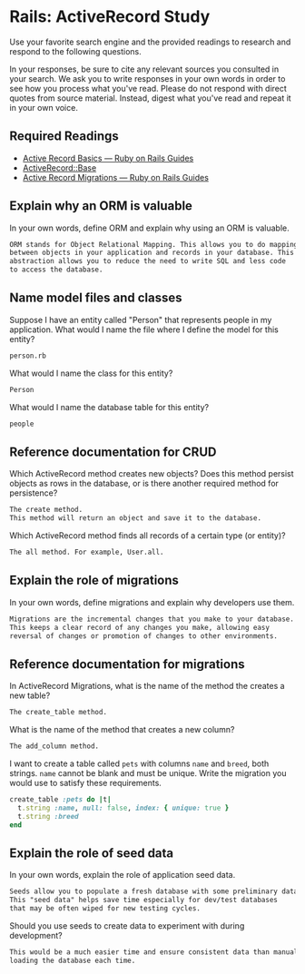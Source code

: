 # Rails: ActiveRecord Study

Use your favorite search engine and the provided readings to research and
respond to the following questions.

In your responses, be sure to cite any relevant sources you consulted in your
search. We ask you to write responses in your own words in order to see how you
process what you've read. Please do not respond with direct quotes from source
material. Instead, digest what you've read and repeat it in your own voice.

## Required Readings

-   [Active Record Basics — Ruby on Rails Guides](http://guides.rubyonrails.org/active_record_basics.html)
-   [ActiveRecord::Base](http://api.rubyonrails.org/classes/ActiveRecord/Base.html)
-   [Active Record Migrations — Ruby on Rails Guides](http://guides.rubyonrails.org/active_record_migrations.html)

## Explain why an ORM is valuable

In your own words, define ORM and explain why using an ORM is valuable.

```md
ORM stands for Object Relational Mapping. This allows you to do mapping
between objects in your application and records in your database. This
abstraction allows you to reduce the need to write SQL and less code
to access the database.
```

## Name model files and classes

Suppose I have an entity called "Person" that represents people in my
application. What would I name the file where I define the model for this
entity?

```md
person.rb
```

What would I name the class for this entity?

```md
Person
```

What would I name the database table for this entity?

```md
people
```

## Reference documentation for CRUD

Which ActiveRecord method creates new objects? Does this method persist objects
as rows in the database, or is there another required method for persistence?

```md
The create method.
This method will return an object and save it to the database.
```

Which ActiveRecord method finds all records of a certain type (or entity)?

```md
The all method. For example, User.all.
```

## Explain the role of migrations

In your own words, define migrations and explain why developers use them.

```md
Migrations are the incremental changes that you make to your database.
This keeps a clear record of any changes you make, allowing easy
reversal of changes or promotion of changes to other environments.
```

## Reference documentation for migrations

In ActiveRecord Migrations, what is the name of the method the creates a new
table?

```md
The create_table method.
```

What is the name of the method that creates a new column?

```md
The add_column method.
```

I want to create a table called `pets` with columns `name` and `breed`, both
strings. `name` cannot be blank and must be unique. Write the migration you
would use to satisfy these requirements.

```ruby
create_table :pets do |t|
  t.string :name, null: false, index: { unique: true }
  t.string :breed
end
```

## Explain the role of seed data

In your own words, explain the role of application seed data.

```md
Seeds allow you to populate a fresh database with some preliminary data.
This "seed data" helps save time especially for dev/test databases
that may be often wiped for new testing cycles.
```

Should you use seeds to create data to experiment with during development?

```md
This would be a much easier time and ensure consistent data than manually
loading the database each time.
```
